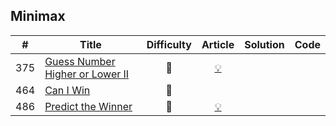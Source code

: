 
## Minimax

|#|Title|Difficulty|Article|Solution|Code|
|:---:|---|:---:|:---:|:---:|:---:|
|375|[Guess Number Higher or Lower II](https://leetcode.com/problems/guess-number-higher-or-lower-ii) |🧡|[💡](https://leetcode.com/articles/guess-number-higher-or-lower-ii)|||
|464|[Can I Win](https://leetcode.com/problems/can-i-win) |🧡||||
|486|[Predict the Winner](https://leetcode.com/problems/predict-the-winner) |🧡|[💡](https://leetcode.com/articles/predict-the-winner)|||
